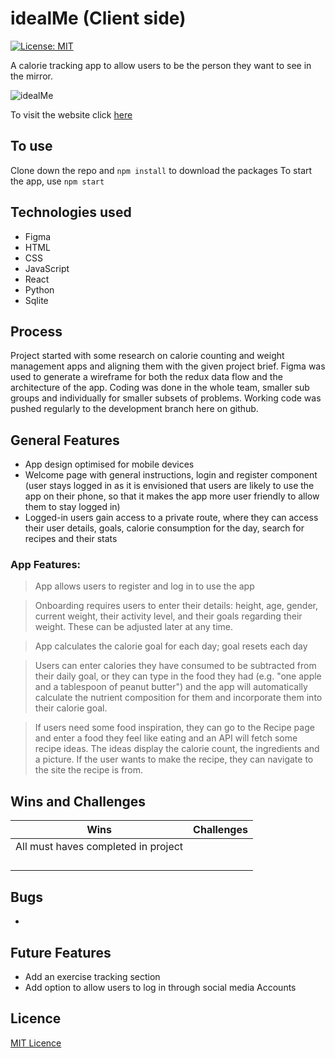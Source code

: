 # idealMe (Client side)

[![License: MIT](https://img.shields.io/badge/Licence-MIT-green.svg)](https://opensource.org/licenses/MIT)

A calorie tracking app to allow users to be the person they want to see in the mirror.

![idealMe](https://)

To visit the website click [here](https://)

## To use

Clone down the repo and `npm install` to download the packages
To start the app, use `npm start`

## Technologies used

- Figma
- HTML
- CSS
- JavaScript
- React
- Python
- Sqlite

## Process

Project started with some research on calorie counting and weight management apps and aligning them with the given project brief. Figma was used to generate a wireframe for both the redux data flow and the architecture of the app.
Coding was done in the whole team, smaller sub groups and individually for smaller subsets of problems.
Working code was pushed regularly to the development branch here on github.

## General Features

- App design optimised for mobile devices
- Welcome page with general instructions, login and register component (user stays logged in as it is envisioned that users are likely to use the app on their phone, so that it makes the app more user friendly to allow them to stay logged in)
- Logged-in users gain access to a private route, where they can access their user details, goals, calorie consumption for the day, search for recipes and their stats

### App Features:

> App allows users to register and log in to use the app

> Onboarding requires users to enter their details: height, age, gender, current weight, their activity level, and their goals regarding their weight. These can be adjusted later at any time.

> App calculates the calorie goal for each day; goal resets each day

> Users can enter calories they have consumed to be subtracted from their daily goal, or they can type in the food they had (e.g. "one apple and a tablespoon of peanut butter") and the app will automatically calculate the nutrient composition for them and incorporate them into their calorie goal.

> If users need some food inspiration, they can go to the Recipe page and enter a food they feel like eating and an API will fetch some recipe ideas. The ideas display the calorie count, the ingredients and a picture. If the user wants to make the recipe, they can navigate to the site the recipe is from.

## Wins and Challenges

| **Wins**                            | **Challenges** |
| ----------------------------------- | -------------- |
| All must haves completed in project |                |
|                                     |                |
|                                     |                |
|                                     |                |
|                                     |                |

## Bugs

-

## Future Features

- Add an exercise tracking section
- Add option to allow users to log in through social media Accounts

## Licence

[MIT Licence](https://opensource.org/licenses/mit-license.php)
